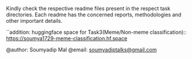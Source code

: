 Kindly check the respective readme files present in the respect task directories. Each readme has the concerned reports, methodologies and other important details.

``addition: huggingface space for Task3(Meme/Non-meme classification):: https://soumya1729-meme-classification.hf.space

@author: Soumyadip Mal
@email: soumyadiptalks@gmail.com
